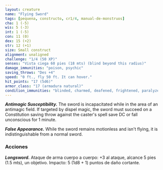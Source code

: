 ```yaml
---
layout: creature
name: "Flying Sword"
tags: [pequena, constructo, cr1/4, manual-de-monstruos]
cha: 1 (-5)
wis: 5 (-3)
int: 1 (-5)
con: 11 (0)
dex: 15 (+2)
str: 12 (+1)
size: Small construct
alignment: unaligned
challenge: "1/4 (50 XP)"
senses: "Vista ciega 60 pies (18 mts) (blind beyond this radius)"
damage_immunities: "poison, psychic"
saving_throws: "Des +4"
speed: "0 ft., fly 50 ft. It can hover."
hit_points: "17 (5d6)"
armor_class: "17 (armadura natural)"
condition_immunities: "blinded, charmed, deafened, frightened, paralyzed, petrified, poisoned"
---
```


***Antimagic Susceptibility.*** The sword is incapacitated while in the area of an antimagic field. If targeted by dispel magic, the sword must succeed on a Constitution saving throw against the caster's spell save DC or fall unconscious for 1 minute.

***False Appearance.*** While the sword remains motionless and isn't flying, it is indistinguishable from a normal sword.

### Acciones

***Longsword.*** Ataque de arma cuerpo a cuerpo: +3 al ataque, alcance 5 pies (1.5 mts), un objetivo. Impacto: 5 (1d8 + 1) puntos de daño cortante.
